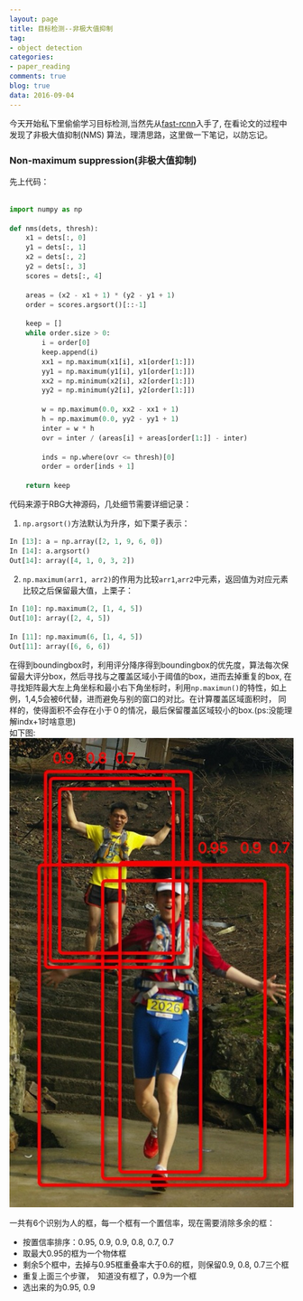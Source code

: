 ```yaml
---
layout: page
title: 目标检测--非极大值抑制
tag:
- object detection
categories: 
- paper_reading
comments: true
blog: true
data: 2016-09-04
---
```


今天开始私下里偷偷学习目标检测,当然先从[fast-rcnn](https://github.com/rbgirshick/fast-rcnn)入手了, 在看论文的过程中发现了非极大值抑制(NMS)
算法，理清思路，这里做一下笔记，以防忘记。

### Non-maximum suppression(非极大值抑制)

先上代码：  

```python

import numpy as np

def nms(dets, thresh):
    x1 = dets[:, 0]
    y1 = dets[:, 1]
    x2 = dets[:, 2]
    y2 = dets[:, 3]
    scores = dets[:, 4]

    areas = (x2 - x1 + 1) * (y2 - y1 + 1)
    order = scores.argsort()[::-1]

    keep = []
    while order.size > 0:
        i = order[0]
        keep.append(i)
        xx1 = np.maximum(x1[i], x1[order[1:]])
        yy1 = np.maximum(y1[i], y1[order[1:]])
        xx2 = np.minimum(x2[i], x2[order[1:]])
        yy2 = np.minimum(y2[i], y2[order[1:]])

        w = np.maximum(0.0, xx2 - xx1 + 1)
        h = np.maximum(0.0, yy2 - yy1 + 1)
        inter = w * h
        ovr = inter / (areas[i] + areas[order[1:]] - inter)

        inds = np.where(ovr <= thresh)[0]
        order = order[inds + 1]

    return keep

```
代码来源于RBG大神源码，几处细节需要详细记录：

1. `np.argsort()`方法默认为升序，如下栗子表示：　　


```python
In [13]: a = np.array([2, 1, 9, 6, 0])
In [14]: a.argsort()
Out[14]: array([4, 1, 0, 3, 2])
```  
2. `np.maximum(arr1, arr2)`的作用为比较`arr1`,`arr2`中元素，返回值为对应元素比较之后保留最大值，上栗子：　　


```python
In [10]: np.maximum(2, [1, 4, 5])
Out[10]: array([2, 4, 5])

In [11]: np.maximum(6, [1, 4, 5])
Out[11]: array([6, 6, 6])
```

在得到boundingbox时，利用评分降序得到boundingbox的优先度，算法每次保留最大评分box，然后寻找与之覆盖区域小于阈值的box，进而去掉重复的box,
在寻找矩阵最大左上角坐标和最小右下角坐标时，利用`np.maximun()`的特性，如上例，1,4,5会被6代替，进而避免与别的窗口的对比。在计算覆盖区域面积时，
同样的，使得面积不会存在小于０的情况，最后保留覆盖区域较小的box.(ps:没能理解indx+1时啥意思)  
如下图:  
![nms](/downloads/object_detection/NMS.png)  



一共有6个识别为人的框，每一个框有一个置信率，现在需要消除多余的框：　　

* 按置信率排序：0.95, 0.9, 0.9, 0.8, 0.7, 0.7
* 取最大0.95的框为一个物体框
* 剩余5个框中，去掉与0.95框重叠率大于0.6的框，则保留0.9, 0.8, 0.7三个框
* 重复上面三个步骤，　知道没有框了，0.9为一个框
* 选出来的为0.95, 0.9
